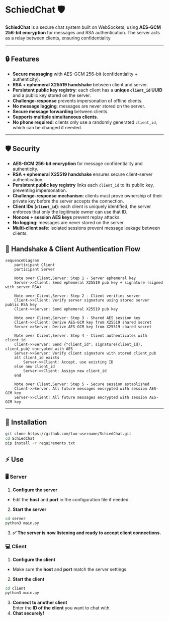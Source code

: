 # SchiedChat 🛡️

**SchiedChat** is a secure chat system built on WebSockets, using **AES-GCM 256-bit encryption** for messages and RSA authentication. The server acts as a relay between clients, ensuring confidentiality  

---

## 🔒 Features

- **Secure messaging** with AES-GCM 256-bit (confidentiality + authenticity).  
- **RSA + ephemeral X25519 handshake** between client and server.  
- **Persistent public key registry**: each client has a **unique `client_id` UUID** and a public key stored on the server.  
- **Challenge-response** prevents impersonation of offline clients.  
- **No message logging**: messages are never stored on the server.  
- **Secure message forwarding** between clients.  
- **Supports multiple simultaneous clients**.  
- **No phone required**: clients only use a randomly generated `client_id`, which can be changed if needed.

---

## 🛡️ Security
- **AES-GCM 256-bit encryption** for message confidentiality and authenticity.  
- **RSA + ephemeral X25519 handshake** ensures secure client-server authentication.  
- **Persistent public key registry** links each `client_id` to its public key, preventing impersonation.  
- **Challenge-response mechanism**: clients must prove ownership of their private key before the server accepts the connection.  
- **Client IDs (`client_id`)**: each client is uniquely identified; the server enforces that only the legitimate owner can use that ID.  
- **Nonces + session AES keys** prevent replay attacks.  
- **No logging**: messages are never stored on the server.  
- **Multi-client safe**: isolated sessions prevent message leakage between clients.

## 🔑 Handshake & Client Authentication Flow

```mermaid
sequenceDiagram
    participant Client
    participant Server

    Note over Client,Server: Step 1 - Server ephemeral key
    Server->>Client: Send ephemeral X25519 pub key + signature (signed with server RSA)
    
    Note over Client,Server: Step 2 - Client verifies server
    Client->>Client: Verify server signature using stored server public RSA key
    Client->>Server: Send ephemeral X25519 pub key

    Note over Client,Server: Step 3 - Shared AES session key
    Client->>Client: Derive AES-GCM key from X25519 shared secret
    Server->>Server: Derive AES-GCM key from X25519 shared secret

    Note over Client,Server: Step 4 - Client authenticates with client_id
    Client->>Server: Send {"client_id", signature(client_id), client_pub} encrypted with AES
    Server->>Server: Verify client signature with stored client_pub
    alt client_id exists
        Server->>Client: Accept, use existing ID
    else new client_id
        Server->>Client: Assign new client_id
    end

    Note over Client,Server: Step 5 - Secure session established
    Client->>Server: All future messages encrypted with session AES-GCM key
    Server->>Client: All future messages encrypted with session AES-GCM key

```
---

## 🚀 Installation
```bash
git clone https://github.com/tuo-username/SchiedChat.git
cd SchiedChat
pip install -r requirements.txt
```



## ⚡ Use
### 🖥️ Server
1. **Configure the server**  
- Edit the **host** and **port** in the configuration file if needed.

2. **Start the server**  
```bash
cd server
python3 main.py
```
3. **✅ The server is now listening and ready to accept client connections.**

### 💻 Client
1. **Configure the client**  
- Make sure the **host** and **port** match the server settings.
2. **Start the client**  
```bash
cd client
python3 main.py
```
3. **Connect to another client**  
 Enter the **ID of the client** you want to chat with.
4. **Chat securely!**  
